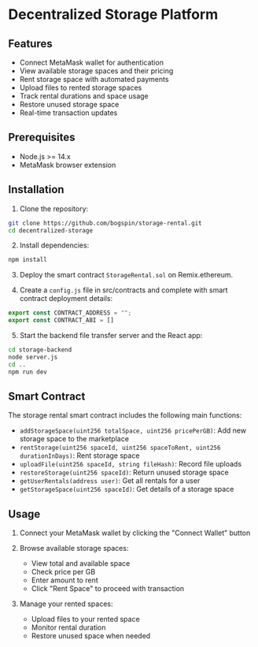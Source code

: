 # Decentralized Storage Platform

## Features
- Connect MetaMask wallet for authentication
- View available storage spaces and their pricing
- Rent storage space with automated payments
- Upload files to rented storage spaces
- Track rental durations and space usage
- Restore unused storage space
- Real-time transaction updates

## Prerequisites

- Node.js >= 14.x
- MetaMask browser extension

## Installation

1. Clone the repository:
```bash
git clone https://github.com/bogspin/storage-rental.git
cd decentralized-storage
```

2. Install dependencies:
```bash
npm install
```

3. Deploy the smart contract `StorageRental.sol` on Remix.ethereum.

4. Create a `config.js` file in src/contracts and complete with smart contract deployment details:
```js
export const CONTRACT_ADDRESS = "";
export const CONTRACT_ABI = []
```

5. Start the backend file transfer server and the React app:
```bash
cd storage-backend
node server.js
cd ..
npm run dev
```

## Smart Contract

The storage rental smart contract includes the following main functions:

- `addStorageSpace(uint256 totalSpace, uint256 pricePerGB)`: Add new storage space to the marketplace
- `rentStorage(uint256 spaceId, uint256 spaceToRent, uint256 durationInDays)`: Rent storage space
- `uploadFile(uint256 spaceId, string fileHash)`: Record file uploads
- `restoreStorage(uint256 spaceId)`: Return unused storage space
- `getUserRentals(address user)`: Get all rentals for a user
- `getStorageSpace(uint256 spaceId)`: Get details of a storage space

## Usage

1. Connect your MetaMask wallet by clicking the "Connect Wallet" button

2. Browse available storage spaces:
   - View total and available space
   - Check price per GB
   - Enter amount to rent
   - Click "Rent Space" to proceed with transaction

3. Manage your rented spaces:
   - Upload files to your rented space
   - Monitor rental duration
   - Restore unused space when needed